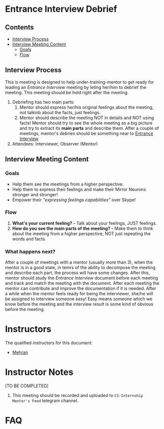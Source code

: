 # Entrance Interview Debrief <!-- omit in toc -->

## Contents <!-- omit in toc -->
- [Interview Process](#Interview-Process)
- [Interview Meeting Content](#Interview-Meeting-Content)
  - [Goals](#Goals)
  - [Flow](#Flow)

## Interview Process
This is meeting is designed to help under-training-mentor to get ready for leading an *Entrance Interview* meeting by leting her/him to debrief the meeting. This meeting should be hold right after the meeting.

1. Debriefing has two main parts: 
   1. Mentor should express her/his original feelings about the meeting, not talkinb about the facts, just feelings.
   2. Mentor should describe the meeting NOT in details and NOT using facts! Mentor should try to see the whole meeting as a big picture and try to extract its **main parts** and describe them. After a couple of meetings, mentor's debries should be something near to [Entrance Interview](/meetings/meeting-entrance-interview.md).
2. Attendees: Interviewer, Observer (Mentor)

## Interview Meeting Content
### Goals
- Help them see the meetings from a higher perspective.
- Help them to express their feelings and make their Mirror Neurons stronger and stronger!
- Empower their *"expressing feelings capabilities"* over Skype!

### Flow
1. **What's your current feeling? -** Talk about your feelings, JUST feelings.
2. **How do you see the main parts of the meeting? -** Make them to think about the meeting from a higher perspective, NOT just repeating the words and facts.

### What happens next?
After a couple of meetings with a mentor (usually more than 3), when the mentor is in a good state, in temrs of the ability to decompose the meeting and describe each part, the process will have some changes. After this, mentor should study the *Entrance Interview* document before each meeting and track and match the meeting with the document. After each meeting the mentor can contribute and improve the documentation if it is needed. 
After a while when the mentor feels ready for being the interviewer, she/he will be assigned to interview someone easy! Easy means someone which we know before the meeting and the interview result is some kind of obvious before the meeting.

# Instructors
The qualified instructors for this document:
 - [Mehran](https://mehrandvd.me)

# Instructor Notes
[TO BE COMPLETED]
1. This meeting should be recorded and uploaded to `CS-Internship Mentor's Feed` telegram channel.
# FAQ
